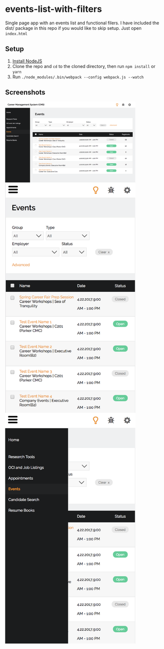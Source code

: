 # events-list-with-filters

Single page app with an events list and functional filers.
I have included the dist/ package in this repo if you would like to skip setup. Just open `index.html`

## Setup
1. [Install NodeJS](https://nodejs.org/en/)
3. Clone the repo and `cd` to the cloned directory, then run `npm install` or `yarn`
4. Run `./node_modules/.bin/webpack --config webpack.js --watch`

## Screenshots
<img src="/assets/screenshots/1.png" width="420" align="left" />
<img src="/assets/screenshots/2.png" width="420" align="left" />
<img src="/assets/screenshots/3.png" width="420" align="left" />
